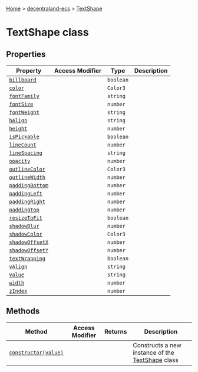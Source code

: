 [Home](./index) &gt; [decentraland-ecs](./decentraland-ecs.md) &gt; [TextShape](./decentraland-ecs.textshape.md)

# TextShape class

## Properties

|  Property | Access Modifier | Type | Description |
|  --- | --- | --- | --- |
|  [`billboard`](./decentraland-ecs.textshape.billboard.md) |  | `boolean` |  |
|  [`color`](./decentraland-ecs.textshape.color.md) |  | `Color3` |  |
|  [`fontFamily`](./decentraland-ecs.textshape.fontfamily.md) |  | `string` |  |
|  [`fontSize`](./decentraland-ecs.textshape.fontsize.md) |  | `number` |  |
|  [`fontWeight`](./decentraland-ecs.textshape.fontweight.md) |  | `string` |  |
|  [`hAlign`](./decentraland-ecs.textshape.halign.md) |  | `string` |  |
|  [`height`](./decentraland-ecs.textshape.height.md) |  | `number` |  |
|  [`isPickable`](./decentraland-ecs.textshape.ispickable.md) |  | `boolean` |  |
|  [`lineCount`](./decentraland-ecs.textshape.linecount.md) |  | `number` |  |
|  [`lineSpacing`](./decentraland-ecs.textshape.linespacing.md) |  | `string` |  |
|  [`opacity`](./decentraland-ecs.textshape.opacity.md) |  | `number` |  |
|  [`outlineColor`](./decentraland-ecs.textshape.outlinecolor.md) |  | `Color3` |  |
|  [`outlineWidth`](./decentraland-ecs.textshape.outlinewidth.md) |  | `number` |  |
|  [`paddingBottom`](./decentraland-ecs.textshape.paddingbottom.md) |  | `number` |  |
|  [`paddingLeft`](./decentraland-ecs.textshape.paddingleft.md) |  | `number` |  |
|  [`paddingRight`](./decentraland-ecs.textshape.paddingright.md) |  | `number` |  |
|  [`paddingTop`](./decentraland-ecs.textshape.paddingtop.md) |  | `number` |  |
|  [`resizeToFit`](./decentraland-ecs.textshape.resizetofit.md) |  | `boolean` |  |
|  [`shadowBlur`](./decentraland-ecs.textshape.shadowblur.md) |  | `number` |  |
|  [`shadowColor`](./decentraland-ecs.textshape.shadowcolor.md) |  | `Color3` |  |
|  [`shadowOffsetX`](./decentraland-ecs.textshape.shadowoffsetx.md) |  | `number` |  |
|  [`shadowOffsetY`](./decentraland-ecs.textshape.shadowoffsety.md) |  | `number` |  |
|  [`textWrapping`](./decentraland-ecs.textshape.textwrapping.md) |  | `boolean` |  |
|  [`vAlign`](./decentraland-ecs.textshape.valign.md) |  | `string` |  |
|  [`value`](./decentraland-ecs.textshape.value.md) |  | `string` |  |
|  [`width`](./decentraland-ecs.textshape.width.md) |  | `number` |  |
|  [`zIndex`](./decentraland-ecs.textshape.zindex.md) |  | `number` |  |

## Methods

|  Method | Access Modifier | Returns | Description |
|  --- | --- | --- | --- |
|  [`constructor(value)`](./decentraland-ecs.textshape.constructor.md) |  |  | Constructs a new instance of the [TextShape](./decentraland-ecs.textshape.md) class |

